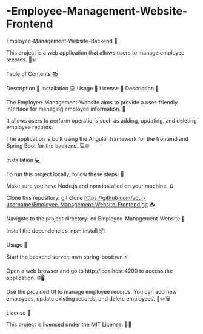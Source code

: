 # -Employee-Management-Website-Frontend

Employee-Management-Website-Backend 🚀

This project is a web application that allows users to manage employee records. 💼📊

Table of Contents 📚

Description 📝 Installation 💻 Usage 🎯 License 📜 Description 📝

The Employee-Management-Website aims to provide a user-friendly interface for managing employee information. 🙌

It allows users to perform operations such as adding, updating, and deleting employee records.

The application is built using the Angular framework for the frontend and Spring Boot for the backend. 💻🌐

Installation 💻

To run this project locally, follow these steps: 🚀

Make sure you have Node.js and npm installed on your machine. ⚙️

Clone this repository: git clone https://github.com/your-username/Employee-Management-Website-Frontend.git 📥

Navigate to the project directory: cd Employee-Management-Website 📂

Install the dependencies: npm install 📦

Usage 🎯

Start the backend server: mvn spring-boot:run ⚡

Open a web browser and go to http://localhost:4200 to access the application. 🌐🖥️

Use the provided UI to manage employee records. You can add new employees, update existing records, and delete employees. 📝✏️🗑️

License 📜

This project is licensed under the MIT License. 📄✅
